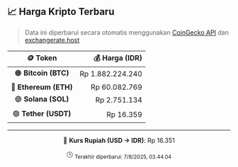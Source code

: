 

<!-- HARGA_KRIPTO -->
## 📈 Harga Kripto Terbaru

> Data ini diperbarui secara otomatis menggunakan [CoinGecko API](https://www.coingecko.com/) dan [exchangerate.host](https://exchangerate.host/)

<div align="center">

| 🪙 Token | 💰 Harga (IDR) |
|:------:|---------------:|
| 🟠 **Bitcoin (BTC)**   | Rp 1.882.224.240 |
| 🔵 **Ethereum (ETH)**  | Rp 60.082.769 |
| 🟣 **Solana (SOL)**    | Rp 2.751.134 |
| 🟢 **Tether (USDT)**   | Rp 16.359 |

---

💱 **Kurs Rupiah (USD → IDR)**: Rp 16.351

🕒 <sub>Terakhir diperbarui: 7/8/2025, 03.44.04</sub>

</div>
<!-- /HARGA_KRIPTO -->
